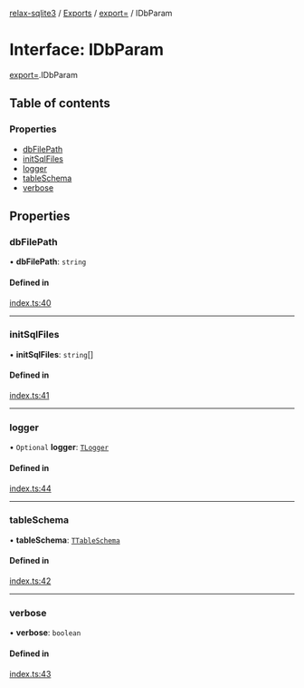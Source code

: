 [relax-sqlite3](../README.md) / [Exports](../modules.md) / [export=](../modules/export_.md) / IDbParam

# Interface: IDbParam

[export=](../modules/export_.md).IDbParam

## Table of contents

### Properties

- [dbFilePath](export_.IDbParam.md#dbfilepath)
- [initSqlFiles](export_.IDbParam.md#initsqlfiles)
- [logger](export_.IDbParam.md#logger)
- [tableSchema](export_.IDbParam.md#tableschema)
- [verbose](export_.IDbParam.md#verbose)

## Properties

### dbFilePath

• **dbFilePath**: `string`

#### Defined in

[index.ts:40](https://github.com/relax-code-relax-life/sqlite3/blob/08533a5/src/index.ts#L40)

___

### initSqlFiles

• **initSqlFiles**: `string`[]

#### Defined in

[index.ts:41](https://github.com/relax-code-relax-life/sqlite3/blob/08533a5/src/index.ts#L41)

___

### logger

• `Optional` **logger**: [`TLogger`](../modules/export_.md#tlogger)

#### Defined in

[index.ts:44](https://github.com/relax-code-relax-life/sqlite3/blob/08533a5/src/index.ts#L44)

___

### tableSchema

• **tableSchema**: [`TTableSchema`](../modules/export_.md#ttableschema)

#### Defined in

[index.ts:42](https://github.com/relax-code-relax-life/sqlite3/blob/08533a5/src/index.ts#L42)

___

### verbose

• **verbose**: `boolean`

#### Defined in

[index.ts:43](https://github.com/relax-code-relax-life/sqlite3/blob/08533a5/src/index.ts#L43)
